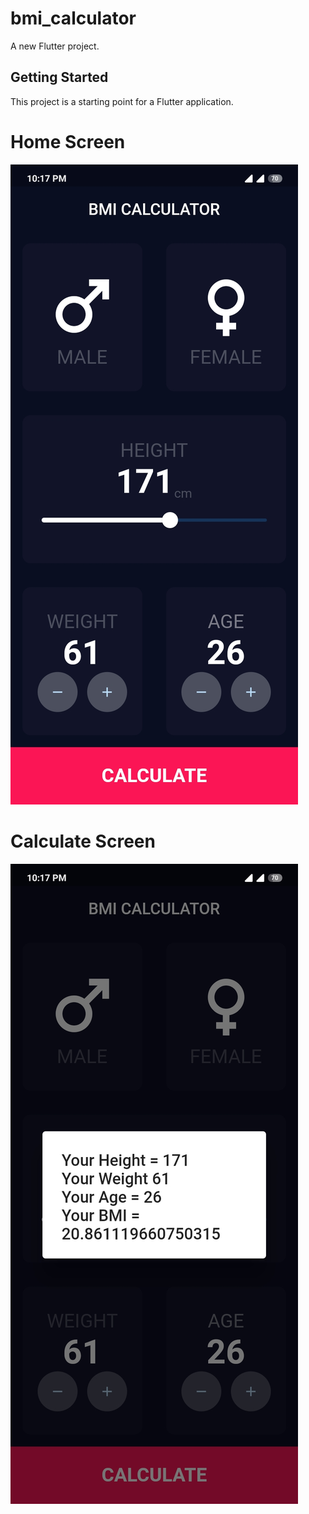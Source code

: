 # bmi_calculator

A new Flutter project.

## Getting Started

This project is a starting point for a Flutter application.

# Home Screen

<img src="home_page.jpg" />

# Calculate Screen

<img src="bmi_result.jpg" />